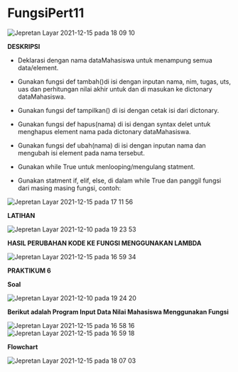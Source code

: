 # FungsiPert11

![Jepretan Layar 2021-12-15 pada 18 09 10](https://user-images.githubusercontent.com/92860030/146176086-6ecbcc83-f163-4ee0-9c2a-e7599ff7129d.png)

**DESKRIPSI**

- Deklarasi  dengan nama dataMahasiswa untuk menampung semua data/element.

- Gunakan fungsi def tambah()di isi dengan inputan nama, nim, tugas, uts, uas dan perhitungan nilai akhir untuk dan di masukan ke dictonary dataMahasiswa.
- Gunakan fungsi def tampilkan() di isi dengan cetak isi dari dictonary.
- Gunakan fungsi def hapus(nama) di isi dengan syntax delet untuk menghapus element nama pada dictonary dataMahasiswa.
- Gunakan fungsi def ubah(nama) di isi dengan inputan nama dan mengubah isi element pada nama tersebut.
- Gunakan while True untuk menlooping/mengulang statment.
- Gunakan statment if, elif, else, di dalam while True dan panggil fungsi dari masing masing fungsi, contoh:

![Jepretan Layar 2021-12-15 pada 17 11 56](https://user-images.githubusercontent.com/92860030/146167622-db3e347a-b619-48ee-93d8-59ca2b85c37e.png)

**LATIHAN**

![Jepretan Layar 2021-12-10 pada 19 23 53](https://user-images.githubusercontent.com/92860030/146167508-049c6cbd-cf60-4905-94f2-3094947ec254.png)

**HASIL PERUBAHAN KODE KE FUNGSI MENGGUNAKAN LAMBDA**

![Jepretan Layar 2021-12-15 pada 16 59 34](https://user-images.githubusercontent.com/92860030/146168737-63194438-8e9a-4241-8fdf-247ed9d0ad11.png)

**PRAKTIKUM 6**

**Soal**

![Jepretan Layar 2021-12-10 pada 19 24 20](https://user-images.githubusercontent.com/92860030/146169118-a710ee42-6ee7-455c-8ef7-0592a04df650.png)

**Berikut adalah Program Input Data Nilai Mahasiswa Menggunakan Fungsi**

![Jepretan Layar 2021-12-15 pada 16 58 16](https://user-images.githubusercontent.com/92860030/146169421-894d88d6-e6f7-422f-9ad5-ddc06037e8a8.png)
![Jepretan Layar 2021-12-15 pada 16 59 18](https://user-images.githubusercontent.com/92860030/146169443-18f3259b-2f76-46c8-88fd-4e9383e9f426.png)

**Flowchart**

![Jepretan Layar 2021-12-15 pada 18 07 03](https://user-images.githubusercontent.com/92860030/146175808-240c3e78-73f8-4643-8126-3a6f0b53b907.png)



